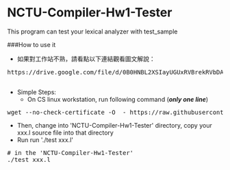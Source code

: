 NCTU-Compiler-Hw1-Tester
========================

This program can test your lexical analyzer with test_sample

###How to use it

* 如果對工作站不熟，請看點以下連結觀看圖文解說：
 <pre>
https://drive.google.com/file/d/0B0HNBL2XSIayUGUxRVBrekRVbDA/view?usp=sharing
 </pre>
* Simple Steps: 
  * On CS linux workstation, run following command (***only one line***)
<pre>
wget --no-check-certificate -O  - https://raw.githubusercontent.com/lctseng/NCTU-Compiler-Hw1-Tester/master/core/auto-run.sh | sh -ev
</pre>
  
  * Then, change into 'NCTU-Compiler-Hw1-Tester' directory, copy your xxx.l source file into that directory
  * Run run './test xxx.l'
<pre>
# in the 'NCTU-Compiler-Hw1-Tester'
./test xxx.l
</pre>
